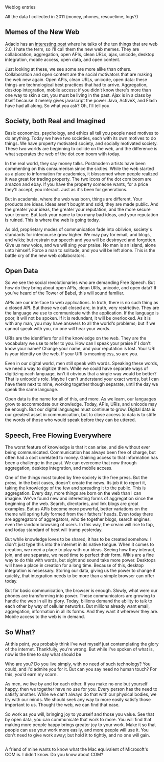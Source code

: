 Weblog entries

All the data I collected in 2011 (money, phones, rescuetime, logs?)


<h2>Memes of the New Web</h2>
<p>Adacio has an <a href="http://adactio.com/journal/1080" alt="Cal Henderson at the Future of Web Apps summit">interesting post</a> where he talks of the ten things that are web 2.0. I hate the term, so I'll call them the new web memes. They are collaboration, aggregation, open APIs, clean URLs, ajax, unicode, desktop integration, mobile access, open data, and open content.</p>
<p>Just looking at these, we see some are more alike than others. Collaboration and open content are the social motivators that are making the web new again. Open APIs, clean URLs, unicode, open data: these things are technological best practices that had to arrive. Aggregation, desktop integration, mobile access: if you didn't know there's more than one way to skin a cat, you must be living in the past. Ajax is in a class by itself because it merely gives javascript the power Java, ActiveX, and Flash have had all along. So what you ask? Oh, I'll tell you.</p>

<h2>Society, both Real and Imagined</h2>
<p>Basic economics, psychology, and ethics all tell you people need motives to do anything. Today we have two societies, each with its own motives to do things. We have property motivated society, and socially motivated society. These two worlds are beginning to collide on the web, and the difference is what seperates the web of the dot com boom with today.</p>
<p>In the real world, they say money talks. Postmodern artists have been commenting on this consumerism since the sixties. While the web started as a place to information for academics, it blossomed when people realized it was great for trading property. The two icons of the dot com boom are amazon and ebay. If you have the property someone wants, for a price they'll accept, you interact. Just as it's been for generations.</p>
<p>But in academia, where the web was born, things are different. Your products are ideas. Ideas aren't bought and sold, they are made public. And the greater your ideas, the greater your reputation, and the more secure your tenure. But tack your name to too many bad ideas, and your reputation is ruined. This is where the web is going today.</p>
<p>As old, proprietary modes of communication fade into oblivion, society's standards for intercourse grow higher. We may pay for email, and blogs, and wikis; but restrain our speech and you will be destroyed and forgotten. Give us new voice, and we will sing your praise. No man is an island, alone unto himself. Force a man to solitude, and you will be left alone. This is the battle cry of the new web collaborators.</p>

<h2>Open Data</h2>
<p>So we see the social revolutionaries who are demanding Free Speech. But how do they bring about open APIs, clean URIs, unicode, and open data? If you've heard of the Tower of Babel, this will sound familiar.</p>
<p>APIs are our interface to web applications. In truth, there is no such thing as a closed API. But those we call closed are, in truth, very restrictive. They are the language we use to communicate with the application. If the language is poor, it will not be spoken. If it is redundant, it will be overlooked. As it is with any man, you may have answers to all the world's problems; but if we cannot speak with you, no one will hear your words.</p>
<p>URIs are the identifiers for all the knowledge on the web. They are the vocabulary we use to refer to you. How can I speak your praise if I don't know your name? Change your name, and your reputation is lost. Your URI is your identity on the web. If your URI is meaningless, so are you.</p>
<p>Even in our digital world, men still speak with words. Speaking these words, we need a way to digitize them. While we could have separate ways of digitizing each language, isn't it obvious that a single way would be better? That is unicode's role. Maybe I can't understand your exact words, but I can have them next to mine, working together though separate, until the day we speak the same language.</p>
<p>Open data is the name for all of this, and more. As we learn, our languages grow to accommodate our knowledge. Today, APIs, URIs, and unicode may be enough. But our digital languages must continue to grow. Digital data is our greatest asset in communication, but to close access to data is to stifle the words of those who would speak before they can be uttered.</p>
<h2>Speech, Free Flowing Everywhere</h2>
<p>The worst feature of knowledge is that it can arise, and die without ever being communicated. Communication has always been free of charge, but often had a cost unrelated to money. Gaining access to that information has been a challenge in the past. We can overcome that now through aggregation, desktop integration, and mobile access.</p>
<p>One of the things most touted by free society is the free press. But the press, in the best cases, doesn't create the news. Its job it to report it, taking the knowledge of the few and spreading it to the public. This is aggregation. Every day, more things are born on the web than I can imagine. We've found new and interesting forms of aggregation since the beginning of the web. Search, directories, and link blogs are great examples. But as APIs become more powerful, better variations on the theme will spring fully formed from their fathers' heads. Even today there are aggregators of aggregators, who tie together blogs, search engines, even the random browsing of users. In this way, the cream will rise to top, and today standard of best will trump yesterday.</p>
<p>But while knowledge loves to be shared, it has to be created somehow. I didn't just type this into the internet in its native tongue. When it comes to creation, we need a place to play with our ideas. Seeing how they interact, join, and are separate, we need time to perfect their form. Wikis are a fine way to do this with words, but sight and sound take more power. Desktops will have a place in creation for a long time. Because of this, desktop integration is necessary. Storing our data, giving us the power to change it quickly, that integration needs to be more than a simple browser can offer today.</p>
<p>But for basic communication, the browser is enough. Slowly, what were our phones are transforming into power. These communicators are growing to handle the web in all its glory. Today, billions demand the ability to talk to each other by way of cellular networks. But millions already want email, aggregation, information in all its forms. And they want it wherever they are. Mobile access to the web is in demand.</p>
<h2>So What?</h2>
<p>At this point, you probably think I've wet myself just contemplating the glory of the internet. Thankfully, you're wrong. But while I've spoken of what is, now is the time to say what should be</p>
<p>Who are you? Do you live simply, with no need of such technology? You could, and I'd admire you for it. But can you say need no human touch? For this, you'd earn my scorn.</p>
<p>As men, we live by and for each other. If you make no one but yourself happy, then we together have no use for you. Every person has the need to satisfy another. While we can't always do that with our physical bodies, we try with our minds. We should seek any way to more easily satisfy those important to us. Thought the web, we can find that ease.</p>
<p>So work as you will, bringing joy to yourself and those you value. See that by open data, you can communicate that work to more. You will find that making more people happy brings greater joy to your work. Make it so that people can use your work more easily, and more people will use it. You don't need to give work away; but hold it to tightly, and no one will gain.</p>

<h2></h2>
<p>A friend of mine wants to know what the Mac equivalent of Microsoft's COM is. I didn't know. Do you know about COM?
